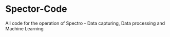 # Spector-Code
All code for the operation of Spectro - Data capturing, Data processing and Machine Learning

